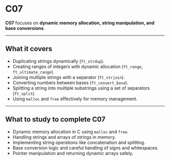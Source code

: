 # C07

**C07** focuses on **dynamic memory allocation, string manipulation, and base conversions**.

---

## What it covers

- Duplicating strings dynamically (`ft_strdup`).  
- Creating ranges of integers with dynamic allocation (`ft_range`, `ft_ultimate_range`).  
- Joining multiple strings with a separator (`ft_strjoin`).  
- Converting numbers between bases (`ft_convert_base`).  
- Splitting a string into multiple substrings using a set of separators (`ft_split`).  
- Using `malloc` and `free` effectively for memory management.  

---

## What to study to complete C07

- Dynamic memory allocation in C using `malloc` and `free`.  
- Handling strings and arrays of strings in memory.  
- Implementing string operations like concatenation and splitting.  
- Base conversion logic and careful handling of signs and whitespaces.  
- Pointer manipulation and returning dynamic arrays safely.



